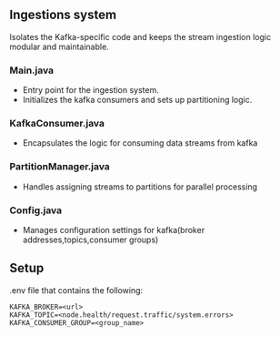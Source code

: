 ## Ingestions system
Isolates the Kafka-specific code and keeps the stream ingestion logic modular and maintainable.

### Main.java
- Entry point for the ingestion system. 
- Initializes the kafka consumers and sets up partitioning logic.

### KafkaConsumer.java
- Encapsulates the logic for consuming data streams from kafka

### PartitionManager.java
- Handles assigning streams to partitions for parallel processing

### Config.java
- Manages configuration settings for kafka(broker addresses,topics,consumer groups)

## Setup
.env file that contains the following:
```
KAFKA_BROKER=<url>
KAFKA_TOPIC=<node.health/request.traffic/system.errors>
KAFKA_CONSUMER_GROUP=<group_name>
```

